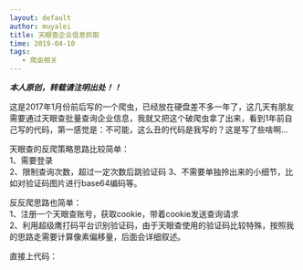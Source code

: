 ```yaml
---
layout: default
author: muyalei
title: 天眼查企业信息抓取
time: 2019-04-10
tags:
   - 爬虫相关
---
```


***本人原创，转载请注明出处！！***
 
这是2017年1月份前后写的一个爬虫，已经放在硬盘差不多一年了，这几天有朋友需要通过天眼查批量查询企业信息，我就又把这个破爬虫拿了出来，看到1年前自己写的代码，第一感觉是：不可能，这么丑的代码是我写的？这是写了些啥啊...

天眼查的反爬策略思路比较简单：<br/>
1、需要登录<br/> 
2、限制查询次数，超过一定次数后跳验证码 3、不需要单独拎出来的小细节，比如对验证码图片进行base64编码等。<br/>

反反爬思路也简单：<br/>
1、注册一个天眼查账号，获取cookie，带着cookie发送查询请求<br/> 
2、利用超级鹰打码平台识别验证码，由于天眼查使用的验证码比较特殊，按照我的思路走需要计算像素偏移量，后面会详细叙述。
 
直接上代码：
```

```
















